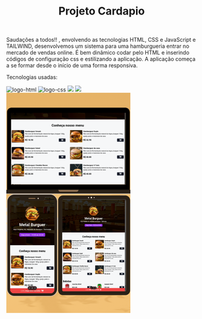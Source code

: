 <h1 align="center">Projeto Cardapio</h1>
<br>
<p>Saudações a todos!! , envolvendo as tecnologias HTML, CSS e JavaScript e TAILWIND, desenvolvemos um sistema para uma hamburgueria entrar no mercado de vendas online.
É bem dinâmico codar pelo HTML e inserindo códigos de configuração css e estilizando a aplicação. 
A aplicação começa a se formar desde o início de uma forma responsiva.


<br>
<p>Tecnologias usadas:</p>
 <img src="https://img.shields.io/badge/HTML5-E34F26?style=for-the-badge&logo=html5&logoColor=white" alt="logo-html"/>
  <img src="https://img.shields.io/badge/CSS3-1572B6?style=for-the-badge&logo=css3&logoColor=white" alt="logo-css"/>
  <img src="https://img.shields.io/badge/JavaScript-323330?style=for-the-badge&logo=javascript&logoColor=F7DF1E">
  <img src="https://img.shields.io/badge/Tailwind_CSS-38B2AC?style=for-the-badge&logo=tailwind-css&logoColor=white">
 
  
<br>

<img width="65%" src="https://github.com/Rafaelpidias/ProjetoCardapio/blob/main/assets/Mockupcardapio.png?raw=true">
